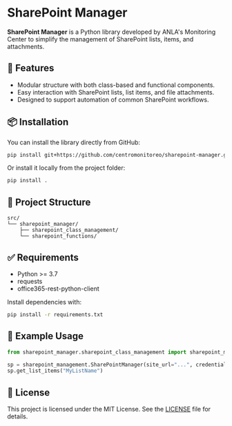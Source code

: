 # SharePoint Manager

**SharePoint Manager** is a Python library developed by ANLA's Monitoring Center to simplify the management of SharePoint lists, items, and attachments.

## 🔧 Features

- Modular structure with both class-based and functional components.
- Easy interaction with SharePoint lists, list items, and file attachments.
- Designed to support automation of common SharePoint workflows.

## 📦 Installation

You can install the library directly from GitHub:

```bash
pip install git+https://github.com/centromonitoreo/sharepoint-manager.git
```

Or install it locally from the project folder:

```bash
pip install .
```

## 📁 Project Structure

```
src/
└── sharepoint_manager/
    ├── sharepoint_class_management/
    └── sharepoint_functions/
```

## ✅ Requirements

- Python >= 3.7
- requests
- office365-rest-python-client

Install dependencies with:

```bash
pip install -r requirements.txt
```

## 🚀 Example Usage

```python
from sharepoint_manager.sharepoint_class_management import sharepoint_management

sp = sharepoint_management.SharePointManager(site_url="...", credentials={...})
sp.get_list_items("MyListName")
```

## 📄 License

This project is licensed under the MIT License. See the [LICENSE](LICENSE) file for details.
